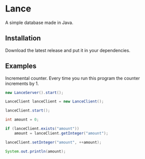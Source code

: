 # Lance
A simple database made in Java.

## Installation
Download the latest release and put it in your dependencies.

## Examples
Incremental counter. Every time you run this program the counter increments by 1.
```java
new LanceServer().start();

LanceClient lanceClient = new LanceClient();

lanceClient.start();

int amount = 0;

if (lanceClient.exists("amount"))
    amount = lanceClient.getInteger("amount");

lanceClient.setInteger("amount", ++amount);

System.out.println(amount);
```
